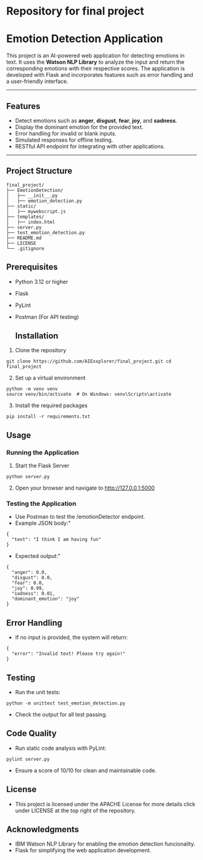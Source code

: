 # Repository for final project

# Emotion Detection Application

This project is an AI-powered web application for detecting emotions in text. It uses the **Watson NLP Library** to analyze the input and return the corresponding emotions with their respective scores. The application is developed with Flask and incorporates features such as error handling and a user-friendly interface.

---

## Features

- Detect emotions such as **anger**, **disgust**, **fear**, **joy**, and **sadness**.
- Display the dominant emotion for the provided text.
- Error handling for invalid or blank inputs.
- Simulated responses for offline testing.
- RESTful API endpoint for integrating with other applications.

---

## Project Structure

```plaintext
final_project/
├── EmotionDetection/
│   ├── __init__.py
│   ├── emotion_detection.py
├── static/
│   ├── mywebscript.js
├── templates/
│   ├── index.html
├── server.py
├── test_emotion_detection.py
├── README.md
├── LICENSE
└── .gitignore
```

## Prerequisites

- Python 3.12 or higher
- Flask
- PyLint
- Postman (For API testing)

  ## Installation

1. Clone the repository
```
git clone https://github.com/AIExxplorer/final_project.git cd final_project
```
2. Set up a virtual environment
```
python -m venv venv
source venv/bin/activate  # On Windows: venv\Scripts\activate
```
3. Install the required packages
```
pip install -r requirements.txt
```


## Usage

### Running the Application
1. Start the Flask Server
```
python server.py
```

2. Open your browser and navigate to http://127.0.0.1:5000

### Testing the Application
- Use Postman to test the /emotionDetector endpoint.
- Example JSON body:"
```
{
  "text": "I think I am having fun"
}
```
-  Expected output:"
```
{
  "anger": 0.0,
  "disgust": 0.0,
  "fear": 0.0,
  "joy": 0.99,
  "sadness": 0.01,
  "dominant_emotion": "joy"
}
```

## Error Handling 
- If no input is provided, the system will return:
```
{
  "error": "Invalid text! Please try again!"
}
```

## Testing
- Run the unit tests:
```
python -m unittest test_emotion_detection.py
```
- Check the output for all test passing.

## Code Quality
- Run static code analysis with PyLint:
```
pylint server.py
```
- Ensure a score of 10/10 for clean and maintainable code.

## License
- This project is licensed under the APACHE License for more details click under LICENSE at the top right of the repository.

## Acknowledgments
- IBM Watson NLP Library for enabling the emotion detection funcionality.
- Flask for simplifying the web application development.
